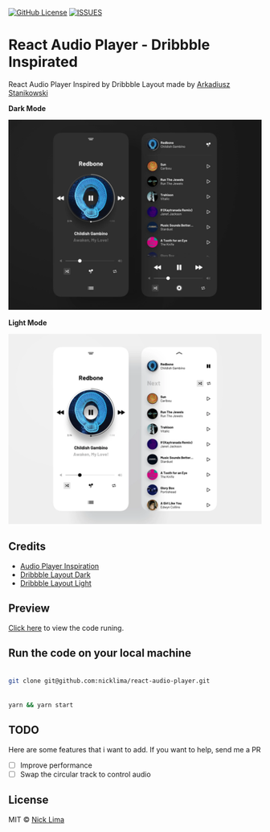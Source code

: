 [![GitHub License](https://img.shields.io/github/license/nicklima/react-audio-player)](https://github.com/nicklima/react-audio-player/)
[![ISSUES](https://img.shields.io/github/issues/nicklima/react-audio-player)](https://github.com/nicklima/react-audio-player/issues)

# React Audio Player - Dribbble Inspirated

React Audio Player Inspired by Dribbble Layout made by [Arkadiusz Stanikowski](https://dribbble.com/vhs-kid)

**Dark Mode**

<img src="arkadiusz-stanikowski-music-player-exploration-dark-mode.webp" width="800" title="Music Player Exploration - Dark Mode"></br>

**Light Mode**

<img src="arkadiusz-stanikowski-music-player-exploration-light-mode.webp" width="800" title="Music Player Exploration - Light Mode"></br>

## Credits

- [Audio Player Inspiration](https://letsbuildui.dev/articles/building-an-audio-player-with-react-hooks)
- [Dribbble Layout Dark](https://dribbble.com/shots/10221294-Music-player-exploration-1-1-dark-mode)
- [Dribbble Layout Light](https://dribbble.com/shots/10184887-Music-player-exploration-1)

## Preview

[Click here](https://react-audio-player-dribbble.vercel.app) to view the code runing.

## Run the code on your local machine

```bash

git clone git@github.com:nicklima/react-audio-player.git

```

```bash

yarn && yarn start

```

## TODO

Here are some features that i want to add. If you want to help, send me a PR

- [ ] Improve performance
- [ ] Swap the circular track to control audio

## License

MIT © [Nick Lima](https://github.com/nicklima)
